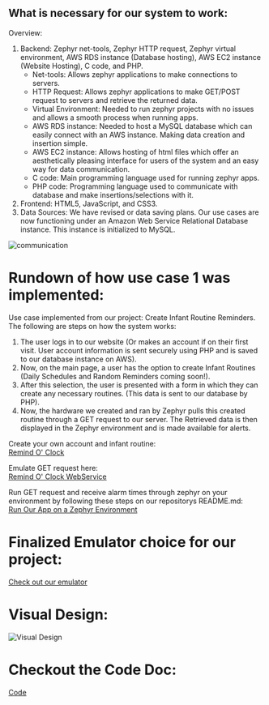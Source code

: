 ## What is necessary for our system to work:

Overview:  
1. Backend: Zephyr net-tools, Zephyr HTTP request, Zephyr virtual environment, AWS RDS instance (Database hosting), AWS EC2 instance (Website Hosting), C code, and PHP. 
    - Net-tools: Allows zephyr applications to make connections to servers.
    - HTTP Request: Allows zephyr applications to make GET/POST request to servers and retrieve the returned data.
    - Virtual Environment: Needed to run zephyr projects with no issues and allows a smooth process when running apps.
    - AWS RDS instance: Needed to host a MySQL database which can easily connect with an AWS instance. Making data creation and insertion simple.
    - AWS EC2 instance: Allows hosting of html files which offer an aesthetically pleasing interface for users of the system and an easy way for data communication.
    - C code: Main programming language used for running zephyr apps.
    - PHP code: Programming language used to communicate with database and make insertions/selections with it.
2. Frontend: HTML5, JavaScript, and CSS3.  
3. Data Sources: We have revised or data saving plans. Our use cases are now functioning under an Amazon Web Service Relational Database instance. This instance is initialized to MySQL.  

![communication](https://github.com/segFaultCity/ZephyrGroup3/blob/master/images/dataCommunication.png)

# Rundown of how use case 1 was implemented:

Use case implemented from our project: Create Infant Routine Reminders.  
The following are steps on how the system works:

1. The user logs in to our website (Or makes an account if on their first visit. User account information is sent securely using PHP and is saved to our database instance on AWS).
2. Now, on the main page, a user has the option to create Infant Routines (Daily Schedules and Random Reminders coming soon!).
3. After this selection, the user is presented with a form in which they can create any necessary routines. (This data is sent to our database by PHP).
4. Now, the hardware we created and ran by Zephyr pulls this created routine through a GET request to our server. The Retrieved data is then displayed in the Zephyr environment and is made available for alerts.  

Create your own account and infant routine:    
[Remind O' Clock](http://ec2-34-201-220-43.compute-1.amazonaws.com/remindOclock/)  

Emulate GET request here:  
[Remind O' Clock WebService](http://ec2-34-201-220-43.compute-1.amazonaws.com/remindOclock/webService.php?)  

Run GET request and receive alarm times through zephyr on your environment by following these steps on our repositorys README.md:  
[Run Our App on a Zephyr Environment](https://github.com/segFaultCity/ZephyrGroup3/blob/master/README.md)

# Finalized Emulator choice for our project:
[Check out our emulator](https://github.com/segFaultCity/ZephyrGroup3/blob/master/markdownFiles/qemu.md)

# Visual Design:

![Visual Design](https://github.com/segFaultCity/ZephyrGroup3/blob/master/images/visualDesign.png)

# Checkout the Code Doc:

[Code](https://github.com/segFaultCity/ZephyrGroup3/blob/master/markdownFiles/code.md)

